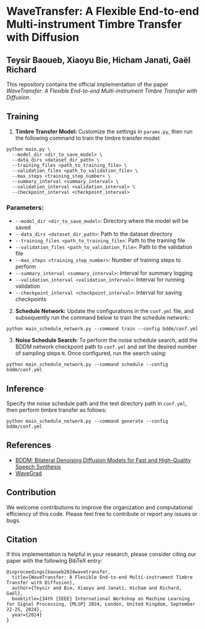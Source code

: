# WaveTransfer: A Flexible End-to-end Multi-instrument Timbre Transfer with Diffusion
## Teysir Baoueb, Xiaoyu Bie, Hicham Janati, Gaël Richard

This repository contains the official implementation of the paper *WaveTransfer: A Flexible End-to-end Multi-instrument Timbre Transfer with Diffusion*.

## Training

1. **Timbre Transfer Model:** Customize the settings in `params.py`, then run the following command to train the timbre transfer model:<br/>
  ```
  python main.py \
    --model_dir <dir_to_save_model> \
    --data_dirs <dataset_dir_path> \
    --training_files <path_to_training_file> \
    --validation_files <path_to_validation_file> \
    --max_steps <training_step_number> \
    --summary_interval <summary_interval> \
    --validation_interval <validation_interval> \
    --checkpoint_interval <checkpoint_interval>
  ```
### Parameters:
- `--model_dir <dir_to_save_model>`: Directory where the model will be saved
- `--data_dirs <dataset_dir_path>`: Path to the dataset directory
- `--training_files <path_to_training_file>`: Path to the training file
- `--validation_files <path_to_validation_file>`: Path to the validation file
- `--max_steps <training_step_number>`: Number of training steps to perform
- `--summary_interval <summary_interval>`: Interval for summary logging
- `--validation_interval <validation_interval>`: Interval for running validation
- `--checkpoint_interval <checkpoint_interval>`: Interval for saving checkpoints
2. **Schedule Network:** Update the configurations in the `conf.yml` file, and subsequently run the command below to train the schedule network::<br/>
  ```
  python main_schedule_network.py --command train --config bddm/conf.yml
  ```
3. **Noise Schedule Search:** To perform the noise schedule search, add the BDDM network checkpoint path to `conf.yml` and set the desired number of sampling steps `N`. Once configured, run the search using:<br/>
  ```
  python main_schedule_network.py --command schedule --config bddm/conf.yml
  ```

## Inference
Specify the noise schedule path and the test directory path in `conf.yml`, then perform timbre transfer as follows:<br/>
  ```
  python main_schedule_network.py --command generate --config bddm/conf.yml
  ```

## References
- [BDDM: Bilateral Denoising Diffusion Models for Fast and High-Quality Speech Synthesis](https://github.com/tencent-ailab/bddm)
- [WaveGrad](https://github.com/lmnt-com/wavegrad)

## Contribution

We welcome contributions to improve the organization and computational efficiency of this code. Please feel free to contribute or report any issues or bugs.

## Citation

If this implementation is helpful in your research, please consider citing our paper with the following BibTeX entry:

```
@inproceedings{baoueb2024wavetransfer,
  title={WaveTransfer: A Flexible End-to-end Multi-instrument Timbre Transfer with Diffusion},
  author={Teysir and Bie, Xiaoyu and Janati, Hicham and Richard, Gaël},
  booktitle={34th {IEEE} International Workshop on Machine Learning for Signal Processing, {MLSP} 2024, London, United Kingdom, September 22-25, 2024},
  year={2024}
}
```
